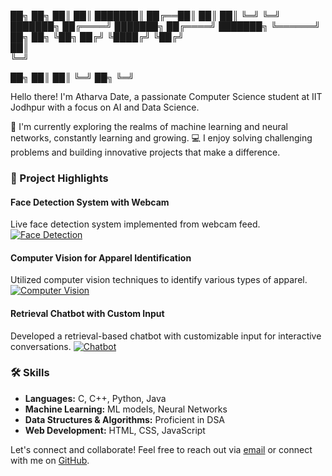 ██╗  ██╗
██║  ██║
███████║
██╔══██║
██║  ██║
╚═╝  ╚═╝
███████╗
██╔════╝
███████╗
██╔════╝
███████╗
╚══════╝
██╗   ██╗
╚██╗ ██╔╝
 ╚████╔╝ 
  ╚██╔╝  
   ██║   
   ╚═╝   
   
   ██╗
   ██║
   ██║
   ╚═╝
   ██╗
   ╚═╝


Hello there! I'm Atharva Date, a passionate Computer Science student at IIT Jodhpur with a focus on AI and Data Science.

🌱 I'm currently exploring the realms of machine learning and neural networks, constantly learning and growing.
💻 I enjoy solving challenging problems and building innovative projects that make a difference.

### 🚀 Project Highlights

#### Face Detection System with Webcam
Live face detection system implemented from webcam feed.
[![Face Detection](https://your-image-url.com)](https://github.com/ADIITJ/face_detection_webcam)

#### Computer Vision for Apparel Identification
Utilized computer vision techniques to identify various types of apparel.
[![Computer Vision](https://your-image-url.com)](https://github.com/ADIITJ/basic-computer-vision)

#### Retrieval Chatbot with Custom Input
Developed a retrieval-based chatbot with customizable input for interactive conversations.
[![Chatbot](https://your-image-url.com)](https://github.com/ADIITJ/retrieval-chatbot)

### 🛠️ Skills

- **Languages:** C, C++, Python, Java
- **Machine Learning:** ML models, Neural Networks
- **Data Structures & Algorithms:** Proficient in DSA
- **Web Development:** HTML, CSS, JavaScript

Let's connect and collaborate! Feel free to reach out via [email](mailto:b22ai045@iitj.ac.in) or connect with me on [GitHub](https://github.com/ADIITJ/).


